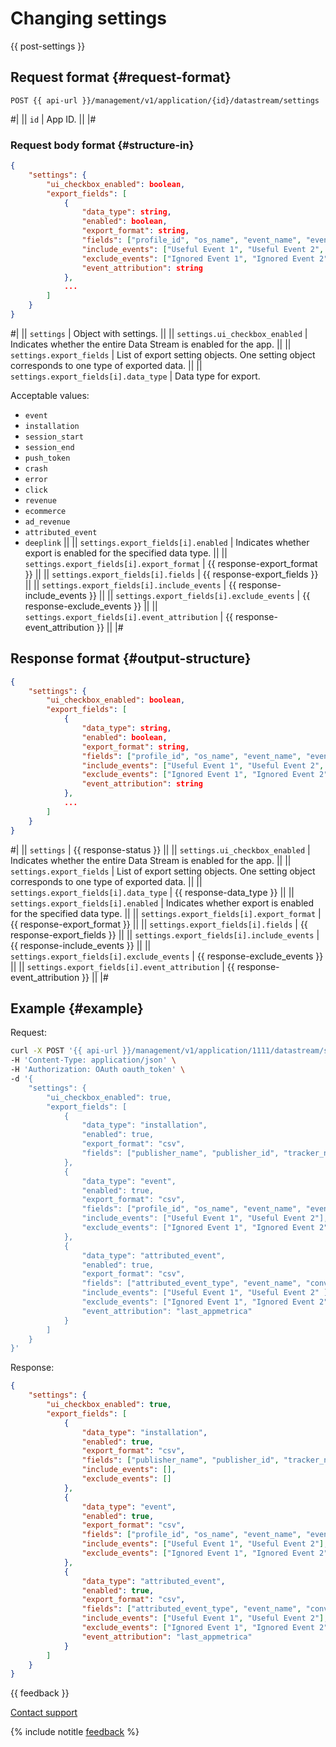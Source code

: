 # Changing settings

{{ post-settings }}

## Request format {#request-format}

```
POST {{ api-url }}/management/v1/application/{id}/datastream/settings
```

#|
|| `id` | App ID. ||
|#

### Request body format {#structure-in}

```json translate=no
{
    "settings": {
        "ui_checkbox_enabled": boolean,
        "export_fields": [
            {
                "data_type": string,
                "enabled": boolean,
                "export_format": string,
                "fields": ["profile_id", "os_name", "event_name", "event_timestamp", ... ],
                "include_events": ["Useful Event 1", "Useful Event 2", ... ],
                "exclude_events": ["Ignored Event 1", "Ignored Event 2", ... ],
                "event_attribution": string
            },
            ...
        ]
    }
}
```

#|
|| `settings` | Object with settings. ||
|| `settings.ui_checkbox_enabled` | Indicates whether the entire Data Stream is enabled for the app. ||
|| `settings.export_fields` | List of export setting objects. One setting object corresponds to one type of exported data. ||
|| `settings.export_fields[i].data_type` | Data type for export.

Acceptable values:
- `event`
- `installation`
- `session_start`
- `session_end`
- `push_token`
- `crash`
- `error`
- `click`
- `revenue`
- `ecommerce`
- `ad_revenue`
- `attributed_event`
- `deeplink`
||
|| `settings.export_fields[i].enabled` | Indicates whether export is enabled for the specified data type. ||
|| `settings.export_fields[i].export_format` | {{ response-export_format }} ||
|| `settings.export_fields[i].fields` | {{ response-export_fields }} ||
|| `settings.export_fields[i].include_events` | {{ response-include_events }} ||
|| `settings.export_fields[i].exclude_events` | {{ response-exclude_events }} ||
|| `settings.export_fields[i].event_attribution` | {{ response-event_attribution }} ||
|#

## Response format {#output-structure}

```json translate=no
{
    "settings": {
        "ui_checkbox_enabled": boolean,
        "export_fields": [
            {
                "data_type": string,
                "enabled": boolean,
                "export_format": string,
                "fields": ["profile_id", "os_name", "event_name", "event_timestamp", ... ],
                "include_events": ["Useful Event 1", "Useful Event 2", ... ],
                "exclude_events": ["Ignored Event 1", "Ignored Event 2", ... ],
                "event_attribution": string
            },
            ...
        ]
    }
}
```

#|
|| `settings` | {{ response-status }} ||
|| `settings.ui_checkbox_enabled` | Indicates whether the entire Data Stream is enabled for the app. ||
|| `settings.export_fields` | List of export setting objects. One setting object corresponds to one type of exported data. ||
|| `settings.export_fields[i].data_type` | {{ response-data_type }} ||
|| `settings.export_fields[i].enabled` | Indicates whether export is enabled for the specified data type. ||
|| `settings.export_fields[i].export_format` | {{ response-export_format }} ||
|| `settings.export_fields[i].fields` | {{ response-export_fields }} ||
|| `settings.export_fields[i].include_events` | {{ response-include_events }} ||
|| `settings.export_fields[i].exclude_events` | {{ response-exclude_events }} ||
|| `settings.export_fields[i].event_attribution` | {{ response-event_attribution }} ||
|#

## Example {#example}

Request:
```bash translate=no
curl -X POST '{{ api-url }}/management/v1/application/1111/datastream/settings' \
-H 'Content-Type: application/json' \
-H 'Authorization: OAuth oauth_token' \
-d '{
    "settings": {
        "ui_checkbox_enabled": true,
        "export_fields": [
            {
                "data_type": "installation",
                "enabled": true,
                "export_format": "csv",
                "fields": ["publisher_name", "publisher_id", "tracker_name", "tracking_id", "click_timestamp"]
            },
            {
                "data_type": "event",
                "enabled": true,
                "export_format": "csv",
                "fields": ["profile_id", "os_name", "event_name", "event_timestamp"],
                "include_events": ["Useful Event 1", "Useful Event 2"],
                "exclude_events": ["Ignored Event 1", "Ignored Event 2"]
            },
            {
                "data_type": "attributed_event",
                "enabled": true,
                "export_format": "csv",
                "fields": ["attributed_event_type", "event_name", "conversion_id", "conversion_name"],
                "include_events": ["Useful Event 1", "Useful Event 2" ],
                "exclude_events": ["Ignored Event 1", "Ignored Event 2"],
                "event_attribution": "last_appmetrica"
            }
        ]
    }
}'
```

Response:

```json translate=no
{
    "settings": {
        "ui_checkbox_enabled": true,
        "export_fields": [
            {
                "data_type": "installation",
                "enabled": true,
                "export_format": "csv",
                "fields": ["publisher_name", "publisher_id", "tracker_name", "tracking_id", "click_timestamp"],
                "include_events": [],
                "exclude_events": []
            },
            {
                "data_type": "event",
                "enabled": true,
                "export_format": "csv",
                "fields": ["profile_id", "os_name", "event_name", "event_timestamp"],
                "include_events": ["Useful Event 1", "Useful Event 2"],
                "exclude_events": ["Ignored Event 1", "Ignored Event 2"]
            },
            {
                "data_type": "attributed_event",
                "enabled": true,
                "export_format": "csv",
                "fields": ["attributed_event_type", "event_name", "conversion_id", "conversion_name"],
                "include_events": ["Useful Event 1", "Useful Event 2"],
                "exclude_events": ["Ignored Event 1", "Ignored Event 2"],
                "event_attribution": "last_appmetrica"
            }
        ]
    }
}
```

{{ feedback }}

<a href="../../../troubleshooting/feedback-new.html">
  <span class="button">Contact support</span>
</a>

{% include notitle [feedback](../../../_includes/feedback-button.md) %}
